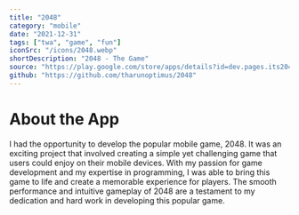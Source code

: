 ```yaml
---
title: "2048"
category: "mobile"
date: "2021-12-31"
tags: ["twa", "game", "fun"]
iconSrc: "/icons/2048.webp"
shortDescription: "2048 - The Game"
source: "https://play.google.com/store/apps/details?id=dev.pages.its2048.twa"
github: "https://github.com/tharunoptimus/2048"
---
```


# About the App

I had the opportunity to develop the popular mobile game, 2048. It was an exciting project that involved creating a simple yet challenging game that users could enjoy on their mobile devices. With my passion for game development and my expertise in programming, I was able to bring this game to life and create a memorable experience for players. The smooth performance and intuitive gameplay of 2048 are a testament to my dedication and hard work in developing this popular game.
